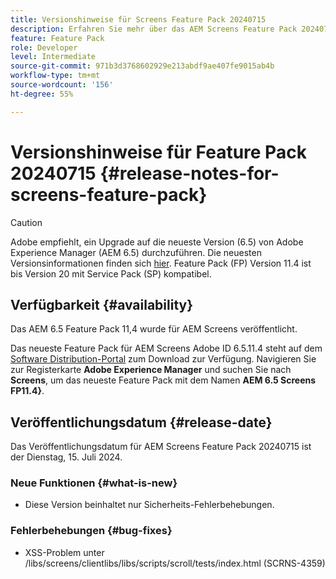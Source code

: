 ```yaml
---
title: Versionshinweise für Screens Feature Pack 20240715
description: Erfahren Sie mehr über das AEM Screens Feature Pack 20240715, das am Dienstag, 15. Juli 2024 veröffentlicht wurde.
feature: Feature Pack
role: Developer
level: Intermediate
source-git-commit: 971b3d3768602929e213abdf9ae407fe9015ab4b
workflow-type: tm+mt
source-wordcount: '156'
ht-degree: 55%

---
```


# Versionshinweise für Feature Pack 20240715 {#release-notes-for-screens-feature-pack}

>[!CAUTION]
>Adobe empfiehlt, ein Upgrade auf die neueste Version (6.5) von Adobe Experience Manager (AEM 6.5) durchzuführen. Die neuesten Versionsinformationen finden sich [hier](https://experienceleague.adobe.com/de/docs/experience-manager-65/content/release-notes/release-notes).
>Feature Pack (FP) Version 11.4 ist bis Version 20 mit Service Pack (SP) kompatibel.


## Verfügbarkeit {#availability}

Das AEM 6.5 Feature Pack 11,4 wurde für AEM Screens veröffentlicht.

Das neueste Feature Pack für AEM Screens Adobe ID 6.5.11.4 steht auf dem [Software Distribution-Portal](https://experience.adobe.com/#/downloads/content/software-distribution/de/aem.html) zum Download zur Verfügung. Navigieren Sie zur Registerkarte **Adobe Experience Manager** und suchen Sie nach **Screens**, um das neueste Feature Pack mit dem Namen **AEM 6.5 Screens FP11.4&rbrace;**.

## Veröffentlichungsdatum {#release-date}

Das Veröffentlichungsdatum für AEM Screens Feature Pack 20240715 ist der Dienstag, 15. Juli 2024.

### Neue Funktionen {#what-is-new}

* Diese Version beinhaltet nur Sicherheits-Fehlerbehebungen.

### Fehlerbehebungen {#bug-fixes}

* XSS-Problem unter /libs/screens/clientlibs/libs/scripts/scroll/tests/index.html (SCRNS-4359)
